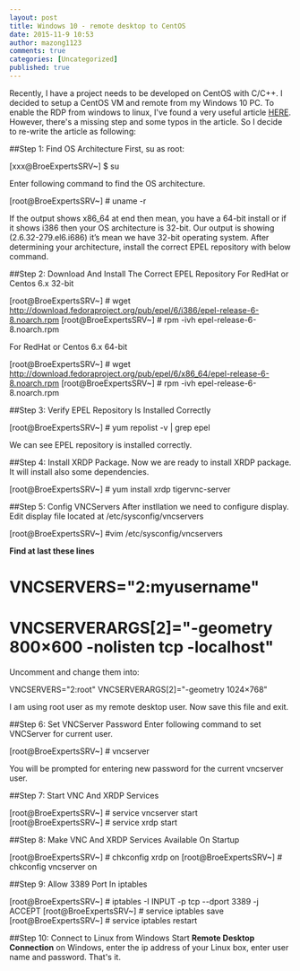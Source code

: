 ```yaml
---
layout: post
title: Windows 10 - remote desktop to CentOS
date: 2015-11-9 10:53
author: mazong1123
comments: true
categories: [Uncategorized]
published: true
---
```


Recently, I have a project needs to be developed on CentOS with C/C++. I decided to setup a CentOS VM and remote from my Windows 10 PC.
To enable the RDP from windows to linux, I've found a very useful article [HERE](http://broexperts.com/2014/07/how-to-remote-desktop-linux-machine-from-windows-7/).
However, there's a missing step and some typos in the article. So I decide to re-write the article as following:

##Step 1: Find OS Architecture
First, su as root:

  [xxx@BroeExpertsSRV~] $ su

Enter following command to find the OS architecture.

  [root@BroeExpertsSRV~] # uname -r

If the output shows x86_64 at end then mean, you have a 64-bit install or if it shows i386 then your OS architecture is 32-bit.
Our output is showing (2.6.32-279.el6.i686) it’s mean we have 32-bit operating system.
After determining your architecture, install the correct EPEL repository with below command.

##Step 2: Download And Install The Correct EPEL Repository
For RedHat or Centos 6.x 32-bit

  [root@BroeExpertsSRV~] # wget http://download.fedoraproject.org/pub/epel/6/i386/epel-release-6-8.noarch.rpm
  [root@BroeExpertsSRV~] # rpm -ivh epel-release-6-8.noarch.rpm

For RedHat or Centos 6.x 64-bit

  [root@BroeExpertsSRV~] # wget http://download.fedoraproject.org/pub/epel/6/x86_64/epel-release-6-8.noarch.rpm
  [root@BroeExpertsSRV~] # rpm -ivh epel-release-6-8.noarch.rpm

##Step 3: Verify EPEL Repository Is Installed Correctly

  [root@BroeExpertsSRV~] # yum repolist -v | grep epel

We can see EPEL repository is installed correctly.

##Step 4: Install XRDP Package.
Now we are ready to install XRDP package. It will install also some dependencies.

  [root@BroeExpertsSRV~] # yum install xrdp tigervnc-server

##Step 5: Config VNCServers
After instllation we need to configure display.
Edit display file located at /etc/sysconfig/vncservers

  [root@BroeExpertsSRV~] #vim /etc/sysconfig/vncservers

**Find at last these lines**

  # VNCSERVERS="2:myusername"
  # VNCSERVERARGS[2]="-geometry 800×600 -nolisten tcp -localhost"

Uncomment and change them into:

  VNCSERVERS="2:root"
  VNCSERVERARGS[2]="-geometry 1024×768"

I am using root user as my remote desktop user.
Now save this file and exit.

##Step 6: Set VNCServer Password
Enter following command to set VNCServer for current user.

  [root@BroeExpertsSRV~] # vncserver

You will be prompted for entering new password for the current vncserver user.

##Step 7: Start VNC And XRDP Services

  [root@BroeExpertsSRV~] # service vncserver start
  [root@BroeExpertsSRV~] # service xrdp start

##Step 8: Make VNC And XRDP Services Available On Startup

  [root@BroeExpertsSRV~] # chkconfig xrdp on
  [root@BroeExpertsSRV~] # chkconfig vncserver on

##Step 9: Allow 3389 Port In iptables

  [root@BroeExpertsSRV~] # iptables -I INPUT -p tcp --dport 3389 -j ACCEPT
  [root@BroeExpertsSRV~] # service iptables save
  [root@BroeExpertsSRV~] # service iptables restart

##Step 10: Connect to Linux from Windows
Start **Remote Desktop Connection** on Windows, enter the ip address of your Linux box, enter user name and password. That's it.
